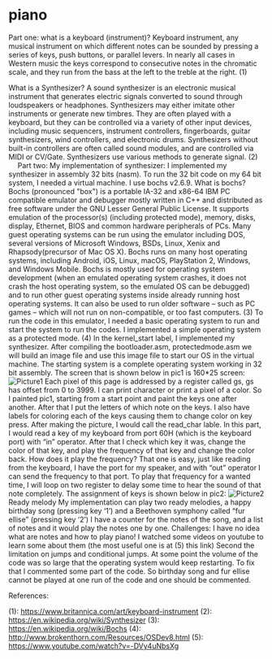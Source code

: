 # piano
Part one: what is a keyboard (instrument)?
Keyboard instrument, any musical instrument on which different notes can be sounded by pressing a series of keys, push buttons, or parallel levers. In nearly all cases in Western music the keys correspond to consecutive notes in the chromatic scale, and they run from the bass at the left to the treble at the right. (1)

What is a Synthesizer?
A sound synthesizer is an electronic musical instrument that generates electric signals converted to sound through loudspeakers or headphones. Synthesizers may either imitate other instruments or generate new timbres. They are often played with a keyboard, but they can be controlled via a variety of other input devices, including music sequencers, instrument controllers, fingerboards, guitar synthesizers, wind controllers, and electronic drums. Synthesizers without built-in controllers are often called sound modules, and are controlled via MIDI or CV/Gate. Synthesizers use various methods to generate signal. (2)
 
Part two: My implementation of synthesizer:
I implemented my synthesizer in assembly 32 bits (nasm). To run the 32 bit code on my 64 bit system, I needed a virtual machine. I use bochs  v2.6.9.
What is bochs?
Bochs (pronounced "box") is a portable IA-32 and x86-64 IBM PC compatible emulator and debugger mostly written in C++ and distributed as free software under the GNU Lesser General Public License. It supports emulation of the processor(s) (including protected mode), memory, disks, display, Ethernet, BIOS and common hardware peripherals of PCs.
Many guest operating systems can be run using the emulator including DOS, several versions of Microsoft Windows, BSDs, Linux, Xenix and Rhapsody(precursor of Mac OS X). Bochs runs on many host operating systems, including Android, iOS, Linux, macOS, PlayStation 2, Windows, and Windows Mobile.
Bochs is mostly used for operating system development (when an emulated operating system crashes, it does not crash the host operating system, so the emulated OS can be debugged) and to run other guest operating systems inside already running host operating systems. It can also be used to run older software – such as PC games – which will not run on non-compatible, or too fast computers. (3)
To run the code in this emulator, I needed a basic operating system to run and start the system to run the codes. I implemented a simple operating system as a protected mode. (4)
In the kernel_start label, I implemented my synthesizer. 
After compiling the bootloader.asm, protectedmode.asm we will build an image file and use this image file to start our OS in the virtual machine. The starting system is a complete operating system working in 32 bit assembly.
The screen that is shown below in pic1 is 160*25 screen:
![Picture1](https://user-images.githubusercontent.com/15060300/158822780-6af6e075-662a-4fb7-979d-063a77789f2c.png)
Each pixel of this page is addressed by a register called gs, gs has offset from 0 to 3999. I can print character or print a pixel of a color. So I painted pic1, starting from a start point and paint the keys one after another. After that I put the letters of which note on the keys.
I also have labels for coloring each of the keys causing them to change color on key press.
After making the picture, I would call the read_char lable. In this part, I would read a key of my keyboard from port 60H (which is the keyboard port) with “in” operator. After that I check which key it was, change the color of that key, and play the frequency of that key and change the color back.
How does it play the frequency?
 That one is easy, just like reading from the keyboard, I have the port for my speaker, and with “out” operator I can send the frequency to that port. To play that frequency for a wanted time, I will loop on two register to delay some time to hear the sound of that note completely.
The assignment of keys is shown below in pic2:
![Picture2](https://user-images.githubusercontent.com/15060300/158822934-aee4f374-dc66-45ef-b1e2-96c31e327e10.png)
Ready melody
My implementation can play two ready melodies, a happy birthday song (pressing key ‘1’) and a Beethoven symphony called “fur ellise” (pressing key ‘2’) 
I have a counter for the notes of the song, and a list of notes and it would play the notes one by one.
Challenges:
I have no idea what are notes and how to play piano! I watched some videos on youtube to learn some about them (the most useful one is at (5) this link)
Second the limitation on jumps and conditional jumps. At some point the volume of the code was so large that the operating system would keep restarting. To fix that I commented some part of the code. So birthday song and fur ellise cannot be played at one run of the code and one should be commented. 

References:

(1): https://www.britannica.com/art/keyboard-instrument 
(2): https://en.wikipedia.org/wiki/Synthesizer
(3): https://en.wikipedia.org/wiki/Bochs
(4): http://www.brokenthorn.com/Resources/OSDev8.html
(5): https://www.youtube.com/watch?v=-DVy4uNbsXg 

